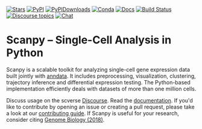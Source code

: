 [![Stars](https://img.shields.io/github/stars/scverse/scanpy?logo=GitHub&color=yellow)](https://github.com/scverse/scanpy/stargazers)
[![PyPI](https://img.shields.io/pypi/v/scanpy?logo=PyPI)](https://pypi.org/project/scanpy)
[![PyPIDownloads](https://pepy.tech/badge/scanpy)](https://pepy.tech/project/scanpy)
[![Conda](https://img.shields.io/conda/dn/conda-forge/scanpy?logo=Anaconda)](https://anaconda.org/conda-forge/scanpy)
[![Docs](https://readthedocs.com/projects/icb-scanpy/badge/?version=latest)](https://scanpy.readthedocs.io)
[![Build Status](https://dev.azure.com/scverse/scanpy/_apis/build/status/theislab.scanpy?branchName=master)](https://dev.azure.com/scverse/scanpy/_build)
[![Discourse topics](https://img.shields.io/discourse/posts?color=yellow&logo=discourse&server=https%3A%2F%2Fdiscourse.scverse.org)](https://discourse.scverse.org/)
[![Chat](https://img.shields.io/badge/zulip-join_chat-%2367b08f.svg)](https://scverse.zulipchat.com)

# Scanpy – Single-Cell Analysis in Python

Scanpy is a scalable toolkit for analyzing single-cell gene expression data
built jointly with [anndata](https://anndata.readthedocs.io).  It includes
preprocessing, visualization, clustering, trajectory inference and differential
expression testing.  The Python-based implementation efficiently deals with
datasets of more than one million cells.

Discuss usage on the scverse [Discourse]. Read the [documentation].
If you'd like to contribute by opening an issue or creating a pull request, please take a look at our [contributing guide].
If Scanpy is useful for your research, consider citing [Genome Biology (2018)].

[contributing guide]: CONTRIBUTING.md
[discourse]: https://discourse.scverse.org/
[documentation]: https://scanpy.readthedocs.io
[genome biology (2018)]: https://doi.org/10.1186/s13059-017-1382-0
